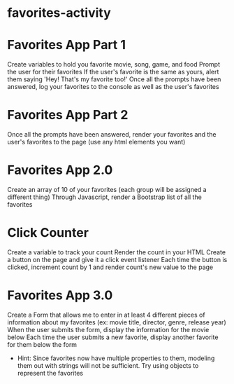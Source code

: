 # favorites-activity

# Favorites App Part 1
Create variables to hold you favorite movie, song, game, and food
Prompt the user for their favorites
If the user's favorite is the same as yours, alert them saying 'Hey! That's my favorite too!'
Once all the prompts have been answered, log your favorites to the console as well as the user's favorites

# Favorites App Part 2
Once all the prompts have been answered, render your favorites and the user's favorites to the page (use any html elements you want)

# Favorites App 2.0
Create an array of 10 of your favorites (each group will be assigned a different thing)
Through Javascript, render a Bootstrap list of all the favorites

# Click Counter
Create a variable to track your count
Render the count in your HTML
Create a button on the page and give it a click event listener
Each time the button is clicked, increment count by 1 and render count's new value to the page

# Favorites App 3.0
Create a Form that allows me to enter in at least 4 different pieces of information about my favorites (ex: movie title, director, genre, release year)
When the user submits the form, display the information for the movie below
Each time the user submits a new favorite, display another favorite for them below the form

* Hint: Since favorites now have multiple properties to them, modeling them out with strings will not be sufficient. Try using objects to represent the favorites